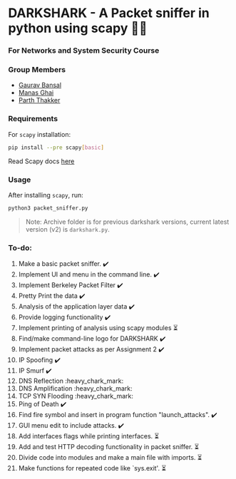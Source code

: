 # DARKSHARK - A Packet sniffer in python using scapy :technologist:
### For Networks and System Security Course

### Group Members

* [Gaurav Bansal](https://github.com/GGB-21)
* [Manas Ghai](https://github.com/manas0)
* [Parth Thakker](https://github.com/parthdt)

### Requirements 

For `scapy` installation:
```bash
pip install --pre scapy[basic]
```

Read Scapy docs [here](https://scapy.readthedocs.io/)

### Usage

After installing `scapy`, run:
```bash
python3 packet_sniffer.py
```

> Note: Archive folder is for previous darkshark versions, current latest version (v2) is `darkshark.py`.

### To-do:

1. Make a basic packet sniffer. :heavy_check_mark:
2. Implement UI and menu in the command line. :heavy_check_mark:
3. Implement Berkeley Packet Filter :heavy_check_mark:
4. Pretty Print the data :heavy_check_mark:
5. Analysis of the application layer data :heavy_check_mark:
6. Provide logging functionality :heavy_check_mark:
7. Implement printing of analysis using scapy modules :hourglass_flowing_sand:
8. Find/make command-line logo for DARKSHARK :heavy_check_mark:
9. Implement packet attacks as per Assignment 2 :heavy_check_mark:
10. IP Spoofing :heavy_check_mark:
11. IP Smurf :heavy_check_mark:
12. DNS Reflection :heavy_chark_mark:
13. DNS Amplification :heavy_chark_mark:
14. TCP SYN Flooding  :heavy_chark_mark:
15. Ping of Death :heavy_check_mark:
16. Find fire symbol and insert in program function "launch_attacks". :heavy_check_mark:
17. GUI menu edit to include attacks. :heavy_check_mark:
18. Add interfaces flags while printing interfaces. :hourglass_flowing_sand:
19. Add and test HTTP decoding functionality in packet sniffer. :hourglass_flowing_sand:
20. Divide code into modules and make a main file with imports. :hourglass_flowing_sand:
21. Make functions for repeated code like `sys.exit'. :hourglass_flowing_sand:
